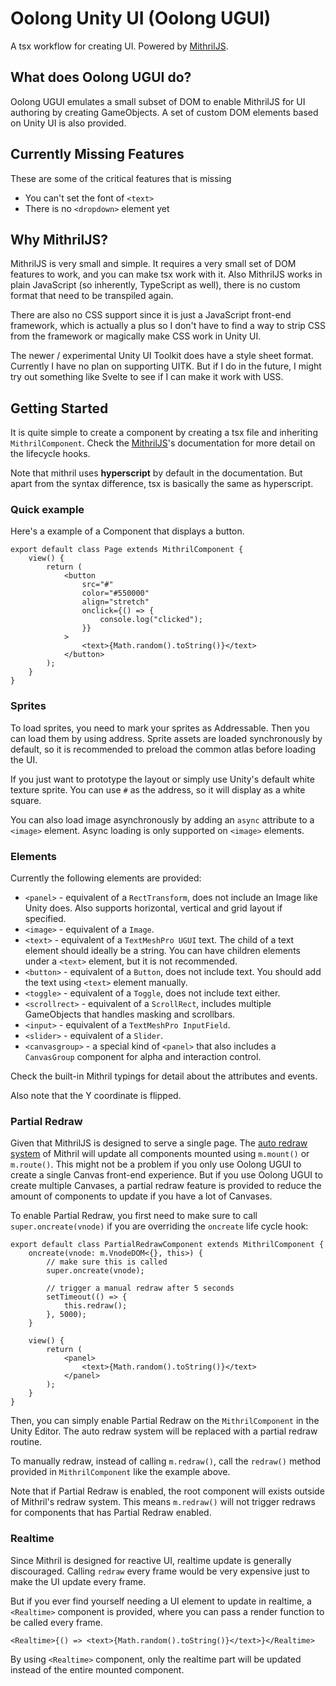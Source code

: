 # Oolong Unity UI (Oolong UGUI)

A tsx workflow for creating UI. Powered by [MithrilJS](https://mithril.js.org/).

## What does Oolong UGUI do?

Oolong UGUI emulates a small subset of DOM to enable MithrilJS for UI authoring by creating GameObjects. A set of custom
DOM elements based on Unity UI is also provided.

## Currently Missing Features

These are some of the critical features that is missing

-   You can't set the font of `<text>`
-   There is no `<dropdown>` element yet

## Why MithrilJS?

MithrilJS is very small and simple. It requires a very small set of DOM features to work, and you can make tsx work with
it. Also MithrilJS works in plain JavaScript (so inherently, TypeScript as well), there is no custom format that need to
be transpiled again.

There are also no CSS support since it is just a JavaScript front-end framework, which is actually a plus so I don't
have to find a way to strip CSS from the framework or magically make CSS work in Unity UI.

The newer / experimental Unity UI Toolkit does have a style sheet format. Currently I have no plan on supporting UITK.
But if I do in the future, I might try out something like Svelte to see if I can make it work with USS.

## Getting Started

It is quite simple to create a component by creating a tsx file and inheriting `MithrilComponent`. Check
the [MithrilJS](https://mithril.js.org/)'s documentation for more detail on the lifecycle hooks.

Note that mithril uses **hyperscript** by default in the documentation. But apart from the syntax difference, tsx is
basically the same as hyperscript.

### Quick example

Here's a example of a Component that displays a button.

```tsx
export default class Page extends MithrilComponent {
    view() {
        return (
            <button
                src="#"
                color="#550000"
                align="stretch"
                onclick={() => {
                    console.log("clicked");
                }}
            >
                <text>{Math.random().toString()}</text>
            </button>
        );
    }
}
```

### Sprites

To load sprites, you need to mark your sprites as Addressable. Then you can load them by using address. Sprite assets
are loaded synchronously by default, so it is recommended to preload the common atlas before loading the UI.

If you just want to prototype the layout or simply use Unity's default white texture sprite. You can use `#` as the
address, so it will display as a white square.

You can also load image asynchronously by adding an `async` attribute to a `<image>` element. Async loading is only
supported on `<image>` elements.

### Elements

Currently the following elements are provided:

-   `<panel>` - equivalent of a `RectTransform`, does not include an Image like Unity does. Also supports horizontal,
    vertical and grid layout if specified.
-   `<image>` - equivalent of a `Image`.
-   `<text>` - equivalent of a `TextMeshPro UGUI` text. The child of a text element should ideally be a string. You can
    have children elements under a `<text>` element, but it is not recommended.
-   `<button>` - equivalent of a `Button`, does not include text. You should add the text using `<text>` element manually.
-   `<toggle>` - equivalent of a `Toggle`, does not include text either.
-   `<scrollrect>` - equivalent of a `ScrollRect`, includes multiple GameObjects that handles masking and scrollbars.
-   `<input>` - equivalent of a `TextMeshPro InputField`.
-   `<slider>` - equivalent of a `Slider`.
-   `<canvasgroup>` - a special kind of `<panel>` that also includes a `CanvasGroup` component for alpha and interaction
    control.

Check the built-in Mithril typings for detail about the attributes and events.

Also note that the Y coordinate is flipped.

### Partial Redraw

Given that MithrilJS is designed to serve a single page.
The [auto redraw system](https://mithril.js.org/autoredraw.html) of Mithril will update all components mounted
using `m.mount()` or `m.route()`. This might not be a problem if you only use Oolong UGUI to create a single Canvas
front-end experience. But if you use Oolong UGUI to create multiple Canvases, a partial redraw feature is provided to
reduce the amount of components to update if you have a lot of Canvases.

To enable Partial Redraw, you first need to make sure to call `super.oncreate(vnode)` if you are overriding
the `oncreate` life cycle hook:

```tsx
export default class PartialRedrawComponent extends MithrilComponent {
    oncreate(vnode: m.VnodeDOM<{}, this>) {
        // make sure this is called
        super.oncreate(vnode);

        // trigger a manual redraw after 5 seconds
        setTimeout(() => {
            this.redraw();
        }, 5000);
    }

    view() {
        return (
            <panel>
                <text>{Math.random().toString()}</text>
            </panel>
        );
    }
}
```

Then, you can simply enable Partial Redraw on the `MithrilComponent` in the Unity Editor. The auto redraw system will be
replaced with a partial redraw routine.

To manually redraw, instead of calling `m.redraw()`, call the `redraw()` method provided in `MithrilComponent` like the
example
above.

Note that if Partial Redraw is enabled, the root component will exists outside of Mithril's redraw system. This
means `m.redraw()` will not trigger redraws for components that has Partial Redraw enabled.

### Realtime

Since Mithril is designed for reactive UI, realtime update is generally discouraged. Calling `redraw` every frame would
be very expensive just to make the UI update every frame.

But if you ever find yourself needing a UI element to update in realtime, a `<Realtime>` component is provided, where
you can pass a render function to be called every frame.

```tsx
<Realtime>{() => <text>{Math.random().toString()}</text>}</Realtime>
```

By using `<Realtime>` component, only the realtime part will be updated instead of the entire mounted component.
